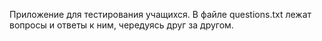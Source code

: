 Приложение для тестирования учащихся.
В файле questions.txt лежат вопросы и ответы к ним, чередуясь друг за другом.